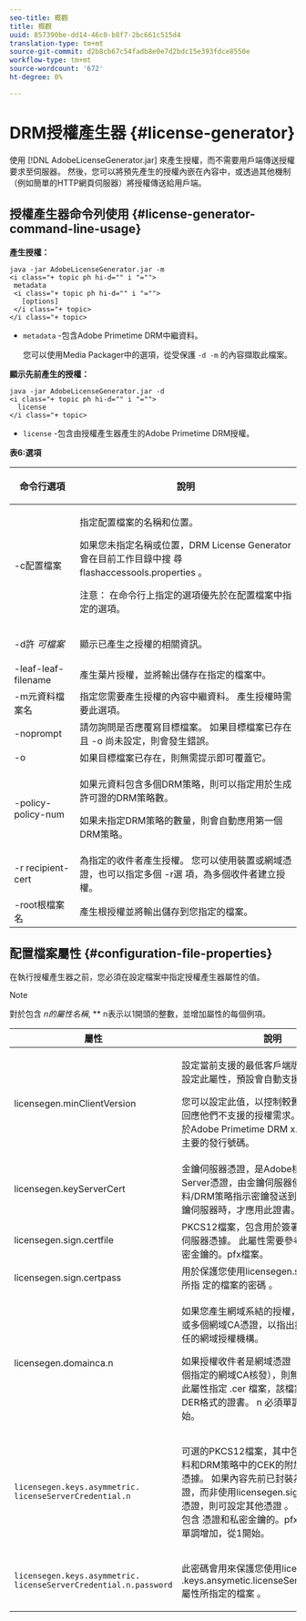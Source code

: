 ```yaml
---
seo-title: 概觀
title: 概觀
uuid: 857390be-dd14-46c0-b8f7-2bc661c515d4
translation-type: tm+mt
source-git-commit: d2b8cb67c54fadb8e0e7d2bdc15e393fdce8550e
workflow-type: tm+mt
source-wordcount: '672'
ht-degree: 0%

---
```



# DRM授權產生器 {#license-generator}

使用 [!DNL AdobeLicenseGenerator.jar] 來產生授權，而不需要用戶端傳送授權要求至伺服器。 然後，您可以將預先產生的授權內嵌在內容中，或透過其他機制（例如簡單的HTTP網頁伺服器）將授權傳送給用戶端。

## 授權產生器命令列使用 {#license-generator-command-line-usage}

**產生授權：**

```
java -jar AdobeLicenseGenerator.jar -m 
<i class="+ topic ph hi-d="" i "="">
 metadata 
 <i class="+ topic ph hi-d="" i "="">
   [options]
 </i class="+ topic>
</i class="+ topic>
```

* `metadata` -包含Adobe Primetime DRM中繼資料。

   您可以使用Media Packager中的選項，從受保護 `-d -m` 的內容擷取此檔案。

**顯示先前產生的授權：**

```
java -jar AdobeLicenseGenerator.jar -d 
<i class="+ topic ph hi-d="" i "="">
  license
</i class="+ topic>
```

* `license` -包含由授權產生器產生的Adobe Primetime DRM授權。

**表6:選項**

<table frame="all" colsep="1" rowsep="1" class="+ topic/table adobe-d/table " id="table_skr_vry_n4">  
 <thead class="- topic/thead "> 
  <tr rowsep="1" class="- topic/row "> 
   <th colname="1" class="- topic/entry entry"> <p class="- topic/p ">命令行選項 </p> </th> 
   <th colname="2" class="- topic/entry entry"> <p class="- topic/p ">說明 </p> </th> 
  </tr> 
 </thead>
 <tbody class="- topic/tbody "> 
  <tr rowsep="1" class="- topic/row "> 
   <td colname="1" class="- topic/entry "><span class="+ topic/ph pr-d/codeph codeph">-c配置檔案</span> </td> 
   <td colname="2" class="- topic/entry "> <p class="- topic/p ">指定配置檔案的名稱和位置。 </p> <p class="- topic/p ">如果您未指定名稱或位置，DRM License Generator會在目前工作目錄中搜 <span class="filepath"> 尋flashaccessools.properties</span> 。 </p> <p>注意： 在命令行上指定的選項優先於在配置檔案中指定的選項。 </p> </td> 
  </tr> 
  <tr rowsep="1" class="- topic/row "> 
   <td colname="1" class="- topic/entry "> <p class="- topic/p ">-d許 <i class="+ topic/ph hi-d/i "><span class="+ topic/ph pr-d/codeph codeph"> 可檔案</span></i> </p> </td> 
   <td colname="2" class="- topic/entry "> 顯示已產生之授權的相關資訊。 </td> 
  </tr> 
  <tr rowsep="1" class="- topic/row "> 
   <td colname="1" class="- topic/entry "><span class="+ topic/ph pr-d/codeph codeph">-leaf-leaf-filename</span> </td> 
   <td colname="2" class="- topic/entry "> 產生葉片授權，並將輸出儲存在指定的檔案中。 </td> 
  </tr> 
  <tr rowsep="1" class="- topic/row "> 
   <td colname="1" class="- topic/entry "><span class="+ topic/ph pr-d/codeph codeph">-m元資料檔案名</span> </td> 
   <td colname="2" class="- topic/entry "> 指定您需要產生授權的內容中繼資料。 產生授權時需要此選項。 </td> 
  </tr> 
  <tr rowsep="1" class="- topic/row "> 
   <td colname="1" class="- topic/entry "><span class="codeph"> -noprompt</span> </td> 
   <td colname="2" class="- topic/entry ">請勿詢問是否應覆寫目標檔案。 如果目標檔案已存在且 <span class="codeph"> -o</span> 尚未設定，則會發生錯誤。 </td> 
  </tr> 
  <tr rowsep="1" class="- topic/row "> 
   <td colname="1" class="- topic/entry "><span class="codeph"> -o</span> </td> 
   <td colname="2" class="- topic/entry "> 如果目標檔案已存在，則無需提示即可覆蓋它。 </td> 
  </tr> 
  <tr rowsep="1" class="- topic/row "> 
   <td colname="1" class="- topic/entry "><span class="+ topic/ph pr-d/codeph codeph">-policy-policy-num</span> </td> 
   <td colname="2" class="- topic/entry "> <p>如果元資料包含多個DRM策略，則可以指定用於生成許可證的DRM策略數。 </p> <p>如果未指定DRM策略的數量，則會自動應用第一個DRM策略。 </p> </td> 
  </tr> 
  <tr rowsep="1" class="- topic/row "> 
   <td colname="1" class="- topic/entry "><span class="+ topic/ph pr-d/codeph codeph">-r recipient-cert</span> </td> 
   <td colname="2" class="- topic/entry ">為指定的收件者產生授權。 您可以使用裝置或網域憑證，也可以指定多個 <span class="+ topic/ph pr-d/codeph codeph"> -r選 </span>項，為多個收件者建立授權。 </td> 
  </tr> 
  <tr rowsep="0" class="- topic/row "> 
   <td colname="1" class="- topic/entry "><span class="+ topic/ph pr-d/codeph codeph">-root根檔案名</span> </td> 
   <td colname="2" class="- topic/entry "> 產生根授權並將輸出儲存到您指定的檔案。 </td> 
  </tr> 
 </tbody> 
</table>

## 配置檔案屬性 {#configuration-file-properties}

在執行授權產生器之前，您必須在設定檔案中指定授權產生器屬性的值。

>[!NOTE]
>
>對於包含 *n的屬性名稱*, ** n表示以1開頭的整數，並增加屬性的每個例項。

<table frame="all" colsep="1" rowsep="1" class="+ topic/table adobe-d/table " id="table_qk1_rry_n4"> 
 <thead class="- topic/thead "> 
  <tr rowsep="1" class="- topic/row "> 
   <th colname="1" class="- topic/entry entry"> 屬性 </th> 
   <th colname="2" class="- topic/entry entry"> 說明 </th> 
  </tr> 
 </thead>
 <tbody class="- topic/tbody "> 
  <tr rowsep="1" class="- topic/row "> 
   <td colname="1" class="- topic/entry "><span class="+ topic/ph pr-d/codeph codeph"> licensegen.minClientVersion</span> </td> 
   <td colname="2" class="- topic/entry "> <p>設定當前支援的最低客戶端版本。 如果您未設定此屬性，預設會自動支援所有版本。 </p> <p>您可以設定此值，以控制較舊的用戶端如何回應他們不支援的授權需求。 指 <span class="codeph"> 定x</span> （適用於Adobe Primetime DRM x.0），其中 <span class="codeph"></span> x代表主要的發行號碼。 </p> </td> 
  </tr> 
  <tr rowsep="1" class="- topic/row "> 
   <td colname="1" class="- topic/entry "><span class="+ topic/ph pr-d/codeph codeph"> licensegen.keyServerCert</span> </td> 
   <td colname="2" class="- topic/entry "> 金鑰伺服器憑證，是Adobe核發的License Server憑證，由金鑰伺服器使用。 僅當元資料/DRM策略指示密鑰發送到iOS設備需要密鑰伺服器時，才應用此證書。 </td> 
  </tr> 
  <tr rowsep="1" class="- topic/row "> 
   <td colname="1" class="- topic/entry "><span class="+ topic/ph pr-d/codeph codeph"> licensegen.sign.certfile</span> </td> 
   <td colname="2" class="- topic/entry "> PKCS12檔案，包含用於簽署許可證的許可證伺服器憑據。 此屬性需要參考包含憑證和私密金鑰的。pfx檔案。 </td> 
  </tr> 
  <tr rowsep="1" class="- topic/row "> 
   <td colname="1" class="- topic/entry "><span class="+ topic/ph pr-d/codeph codeph"> licensegen.sign.certpass</span> </td> 
   <td colname="2" class="- topic/entry ">用於保護您使用licensegen.sign.certfile選項所指 <span class="+ topic/ph pr-d/codeph codeph"> 定的檔案的密碼</span> 。 </td> 
  </tr> 
  <tr rowsep="1" class="- topic/row "> 
   <td colname="1" class="- topic/entry "><span class="+ topic/ph pr-d/codeph codeph">licensegen.domainca.n</span> </td> 
   <td colname="2" class="- topic/entry "> <p>如果您產生網域系結的授權，您必須指定一或多個網域CA憑證，以指出授權發行者可信任的網域授權機構。 </p> <p>如果授權收件者是網域憑證（並非由其中一個指定的網域CA核發），則無法產生授權。 此屬性指定 <span class="filepath"> .cer</span> 檔案，該檔案包含PEM或DER格式的證書。 <span class="codeph">n</span> 必須單調增加，從1開始。 </p> </td> 
  </tr> 
  <tr rowsep="1" class="- topic/row "> 
   <td colname="1" class="- topic/entry "> 
    <code>licensegen.keys.asymmetric. licenseServerCredential.n</code>
   </td> 
   <td colname="2" class="- topic/entry "> <p class="- topic/p ">可選的PKCS12檔案，其中包括用於解密元資料和DRM策略中的CEK的附加許可證伺服器憑據。 如果內容先前已封裝為授權伺服器憑證，而非使用licensegen.sign.certfile指定的憑證，則可設定其他憑證 <span class="codeph"></span>。 此屬性必須參考包含 <span class="filepath"> 憑證和私密金鑰的。pfx</span> 檔案。 <span class="codeph">n</span> 必須單調增加，從1開始。 </p> </td> 
  </tr> 
  <tr rowsep="0" class="- topic/row "> 
   <td colname="1" class="- topic/entry "> 
    <code>licensegen.keys.asymmetric. licenseServerCredential.n.password</code>
   </td> 
   <td colname="2" class="- topic/entry "> <p>此密碼會用來保護您使用licensegen<span class="+ topic/ph pr-d/codeph codeph"> .keys.ansymetic.licenseServerCredential.n屬性所指定的檔案</span> 。 </p> </td> 
  </tr> 
 </tbody> 
</table>